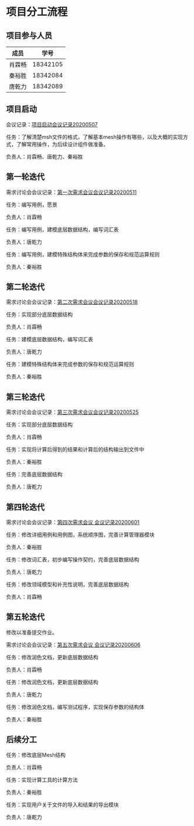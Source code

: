 # 项目分工流程



## 项目参与人员

| 成员   | 学号     |
| ------ | -------- |
| 肖霖畅 | 18342105 |
| 秦裕胜 | 18342084 |
| 唐乾力 | 18342089 |



## 项目启动

会议记录：[项目启动会议记录20200507]([https://github.com/xlcbingo1999/SAD-Mesh/wiki/%E9%A1%B9%E7%9B%AE%E5%90%AF%E5%8A%A8%E4%BC%9A%E8%AE%AE%E8%AE%B0%E5%BD%9520200507](https://github.com/xlcbingo1999/SAD-Mesh/wiki/项目启动会议记录20200507))



任务：了解清楚msh文件的格式，了解基本mesh操作有哪些，以及大概的实现方式，了解常用操作，为后续设计组件做准备。

负责人：肖霖畅、唐乾力、秦裕胜



## 第一轮迭代

需求讨论会会议记录：[第一次需求会议会议记录20200511]([https://github.com/xlcbingo1999/SAD-Mesh/wiki/%E7%AC%AC%E4%B8%80%E6%AC%A1%E9%9C%80%E6%B1%82%E4%BC%9A%E8%AE%AE%E4%BC%9A%E8%AE%AE%E8%AE%B0%E5%BD%9520200511](https://github.com/xlcbingo1999/SAD-Mesh/wiki/第一次需求会议会议记录20200511))



任务：编写用例，愿景

负责人：肖霖畅



任务：编写用例，建模底层数据结构，编写词汇表

负责人：唐乾力



任务：编写用例，建模特殊结构体来完成参数的保存和规范运算规则	

负责人：秦裕胜



## 第二轮迭代

需求讨论会会议记录：[第二次需求会议会议记录20200518]([https://github.com/xlcbingo1999/SAD-Mesh/wiki/%E7%AC%AC%E4%BA%8C%E6%AC%A1%E9%9C%80%E6%B1%82%E4%BC%9A%E8%AE%AE%E4%BC%9A%E8%AE%AE%E8%AE%B0%E5%BD%9520200518](https://github.com/xlcbingo1999/SAD-Mesh/wiki/第二次需求会议会议记录20200518))



任务：实现部分底层数据结构

负责人：肖霖畅



任务：建模底层数据结构，编写词汇表

负责人：唐乾力



任务：建模特殊结构体来完成参数的保存和规范运算规则	

负责人：秦裕胜



## 第三轮迭代

需求讨论会会议记录：[第三次需求会议会议记录20200525]([https://github.com/xlcbingo1999/SAD-Mesh/wiki/%E7%AC%AC%E4%B8%89%E6%AC%A1%E9%9C%80%E6%B1%82%E4%BC%9A%E8%AE%AE%E4%BC%9A%E8%AE%AE%E8%AE%B0%E5%BD%9520200525](https://github.com/xlcbingo1999/SAD-Mesh/wiki/第三次需求会议会议记录20200525))



任务：实现部分底层数据结构

负责人：肖霖畅



任务：实现将计算后得到的结果和计算后的结构输出到文件中

负责人：秦裕胜



任务：完善底层数据结构

负责人：唐乾力



## 第四轮迭代

需求讨论会会议记录：[第四次需求会议 会议记录20200601]([https://github.com/xlcbingo1999/SAD-Mesh/wiki/%E7%AC%AC%E5%9B%9B%E6%AC%A1%E9%9C%80%E6%B1%82%E4%BC%9A%E8%AE%AE-%E4%BC%9A%E8%AE%AE%E8%AE%B0%E5%BD%9520200601](https://github.com/xlcbingo1999/SAD-Mesh/wiki/第四次需求会议-会议记录20200601))



任务：修改详细用例和用例图，系统顺序图，完善计算管理器模块

负责人：秦裕胜



任务：修改词汇表，初步编写操作契约，完善底层数据结构

负责人：唐乾力



任务：修改领域模型和补充性说明，完善底层数据结构

负责人：肖霖畅



## 第五轮迭代

修改以准备提交作业。

需求讨论会会议记录：[第五次需求会议 会议记录20200606]([https://github.com/xlcbingo1999/SAD-Mesh/wiki/%E7%AC%AC%E4%BA%94%E6%AC%A1%E9%9C%80%E6%B1%82%E4%BC%9A%E8%AE%AE-%E4%BC%9A%E8%AE%AE%E8%AE%B0%E5%BD%9520200606](https://github.com/xlcbingo1999/SAD-Mesh/wiki/第五次需求会议-会议记录20200606))

任务：修改润色文档，更新底层数据结构

负责人：肖霖畅



任务：修改润色文档，更新底层数据结构

负责人：唐乾力



任务：修改润色文档，编写测试程序，实现保存参数的结构体

负责人：秦裕胜



## 后续分工

任务：修改底层Mesh结构

负责人：肖霖畅



任务：实现计算工具的计算方法

负责人：秦裕胜



任务：实现用户关于文件的导入和结果的导出模块

负责人：唐乾力